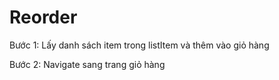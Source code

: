 # Reorder


Bước 1: Lấy danh sách item trong listItem và thêm vào giỏ hàng

Bước 2: Navigate sang trang giỏ hàng